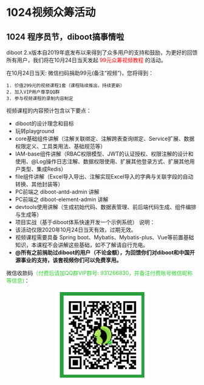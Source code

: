 # 1024视频众筹活动

## 1024 程序员节，diboot搞事情啦

diboot 2.x版本自2019年底发布以来得到了众多用户的支持和鼓励，为更好的回馈所有用户，我们将在10月24日当天发起 <font color='red'> 99元众筹视频教程 </font> 的活动。

在10月24日当天: 微信扫码捐助99元(备注“视频”)，您将得到：

    1. 价值299元的视频课程1套（课程陆续推出，持续更新）
    2. 加入VIP用户尊享QQ群
    3. 参与视频课程的录制内容制定

视频课程的内容预计包含以下要点：
- diboot的设计理念和目标
- 玩转playground
- core基础组件讲解（注解关联绑定、注解跨表查询绑定、Service扩展、数据权限定义、工具类用法、基础规范等）
- IAM-base组件讲解（RBAC权限模型、JWT的认证授权、权限注解的设计和使用、@Log操作日志注解、数据权限使用、扩展其他登录方式、扩展其他用户类型、集成Redis）
- file组件讲解（Excel导入导出、注解实现Excel导入的字典与关联字段的自动转换、其他封装等）
- PC前端之 diboot-antd-admin 讲解
- PC前端之 diboot-element-admin 讲解
- devtools使用讲解（生成初始代码、数据表管理、前后端代码生成、组件编排与生成等）
- 项目实战（基于diboot体系快速开发一个示例系统）
说明：
- 该活动仅限2020年10月24日当天有效，过期无效。
- 视频课程需要具备 Spring boot、Mybatis、Mybatis-plus、Vue等前置基础知识，本课程不会讲解这些基础，如不了解请自行充电。
- **@所有之前捐助过diboot的用户（不论金额），为回馈你们对diboot和中国开源事业的支持，该套视频你们可以免费享用。**

微信收款码<font color='LimeGreen'>（付费后请加QQ群VIP群号: 931266830，并备注付费账号微信昵称等信息)</font>：

<div align=center>
<img src="./wechat_donate.png" width = "240" />
</div>


